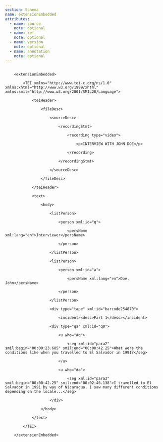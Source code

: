 ```yaml
---
section: Schema
name: extensionEmbedded
attributes:
  - name: source
    note: optional
  - name: ref
    note: optional
  - name: version
    note: optional
  - name: annotation
    note: optional
---
```


<pre>
  <code>
	&lt;extensionEmbedded&gt;<br>
   		&lt;TEI xmlns=&quot;http://www.tei-c.org/ns/1.0&quot; xmlns:xhtml=&quot;http://www.w3.org/1999/xhtml&quot; xmlns:smil=&quot;http://www.w3.org/2001/SMIL20/Language&quot;&gt;<br>
        	&lt;teiHeader&gt;<br>
             	&lt;fileDesc&gt;<br>
                	&lt;sourceDesc&gt;<br>
                    	&lt;recordingStmt&gt;<br>
                        	&lt;recording type=&quot;video&quot;&gt;<br>
                            	&lt;p&gt;INTERVIEW WITH JOHN DOE&lt;/p&gt;<br>
                        	&lt;/recording&gt;<br>
                    	&lt;/recordingStmt&gt;<br>
                	&lt;/sourceDesc&gt;<br>
            	&lt;/fileDesc&gt;<br>
        	&lt;/teiHeader&gt;<br>
        	&lt;text&gt;<br>
            	&lt;body&gt;<br>
                	&lt;listPerson&gt;<br>
                    	&lt;person xml:id=&quot;q&quot;&gt;<br>
                        	&lt;persName xml:lang=&quot;en&quot;&gt;Interviewer&lt;/persName&gt;<br>
                    	&lt;/person&gt;<br>
                	&lt;/listPerson&gt;<br>
                	&lt;listPerson&gt;<br>
                    	&lt;person xml:id=&quot;a&quot;&gt;<br>
                        	&lt;persName xml:lang=&quot;en&quot;&gt;Doe, John&lt;/persName&gt;<br>
                    	&lt;/person&gt;<br>
                	&lt;/listPerson&gt;<br>
                	&lt;div type=&quot;tape&quot; xml:id=&quot;barcode254870&quot;&gt;<br>
                    	&lt;incident&gt;&lt;desc&gt;Part 1&lt;/desc&gt;&lt;/incident&gt;<br>
                	&lt;div type=&quot;qa&quot; xml:id=&quot;q0&quot;&gt;<br>
                    	&lt;u who=&quot;#q&quot;&gt;<br>
                        	&lt;seg xml:id=&quot;para2&quot; smil:begin=&quot;00:00:23.685&quot; smil:end=&quot;00:00:42.25&quot;&gt;What were the conditions like when you travelled to El Salvador in 1991?&lt;/seg&gt;<br>
                    	&lt;/u&gt;<br>
                    	&lt;u who=&quot;#a&quot;&gt;<br>
                        	&lt;seg xml:id=&quot;para3&quot; smil:begin=&quot;00:00:42.25&quot; smil:end=&quot;00:02:46.138&quot;&gt;I travelled to El Salvador in 1991 by way of Nicaragua. I saw many different conditions depending on the locale...&lt;/seg&gt;<br>
                	&lt;/div&gt;<br>
            	&lt;/body&gt;<br>
        	&lt;/text&gt;<br>
   		&lt;/TEI&gt;<br>
	&lt;/extensionEmbedded&gt;
  </code>
</pre>
